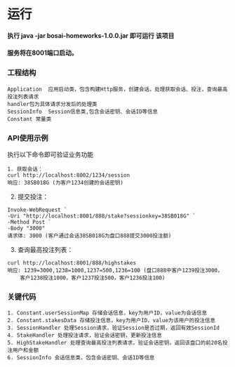 # 运行
####   执行 java -jar bosai-homeworks-1.0.0.jar 即可运行 该项目
#### 服务将在8001端口启动。
### 工程结构
```
Application  应用启动类，包含构建Http服务，创建会话，处理获取会话、投注，查询最高投注列表请求
handler包为具体请求分发后的处理类
SessionInfo  Session信息类,包含会话密钥、会话ID等信息
Constant 常量类

```


### API使用示例
执行以下命令即可验证业务功能
```
1. 获取会话：
curl http://localhost:8002/1234/session
响应: 38SB018G (为客户1234创建的会话密钥)
```

2. 提交投注：
```
Invoke-WebRequest `
-Uri "http://localhost:8001/888/stake?sessionkey=38SB018G" `
-Method Post `
-Body "3000"
请求体: 3000 (客户通过会话38SB018G为盘口888提交3000投注额)
```
 
3. 查询最高投注列表：
```
curl http://localhost:8001/888/highstakes
响应: 1239=3000,1238=1000,1237=500,1236=100 (盘口888中客户1239投注3000，
    客户1238投注1000，客户1237投注500，客户1236投注100)
```

### 关键代码
```
1. Constant.userSessionMap 存储会话信息，key为用户ID，value为会话信息
2. Constant.stakesData 存储投注信息，key为用户ID，value为该用户的投注信息
3. SessionHandler 处理Session请求，验证Session是否过期，返回有效SessionId
4. StakeHandler 处理投注请求，验证会话密钥，更新投注信息
5. HighStakeHandler 处理查询最高投注列表请求，验证会话密钥，返回该盘口的前20名投注用户和金额   
6. SessionInfo 会话信息类，包含会话密钥、会话ID等信息
```

